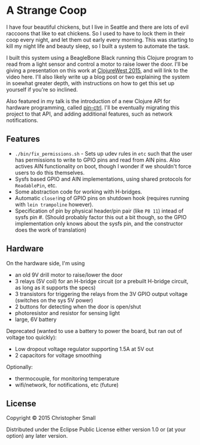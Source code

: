 # A Strange Coop

I have four beautiful chickens, but I live in Seattle and there are lots of evil raccoons that like to eat
chickens.
So I used to have to lock them in their coop every night, and let them out early every morning.
This was starting to kill my night life and beauty sleep, so I built a system to automate the task.

I built this system using a BeagleBone Black running this Clojure program to read from a light sensor and
control a motor to raise lower the door.
I'll be giving a presentation on this work at [ClojureWest 2015](http://clojurewest.org), and will link to the video here.
I'll also likely write up a blog post or two explaining the system in soewhat greater depth, with instructions
on how to get this set up yourself if you're so inclined.

Also featured in my talk is the introduction of a new Clojure API for hardware programming, called
[pin-ctrl](https://gitub.com/clj-bots/pin-ctrl).
I'll be eventually migrating this project to that API, and adding additional features, such as network
notifications.


## Features

* `./bin/fix_permissions.sh` - Sets up udev rules in `etc` such that the user has permissions to write to GPIO pins and read from AIN pins.
  Also actives AIN functionality on boot, though I wonder if we shouldn't force users to do this themselves.
* Sysfs based GPIO and AIN implementations, using shared protocols for `ReadablePin`, etc.
* Some abstraction code for working with H-bridges.
* Automatic `close!`ing of GPIO pins on shutdown hook (requires running with `lein trampoline` however).
* Specification of pin by physical header/pin pair (like `P8 11`) intead of sysfs pin #.
  (Should probably factor this out a bit though, so the GPIO implementation only knows about the sysfs pin, and the constructor does the work of translation)


## Hardware

On the hardware side, I'm using
* an old 9V drill motor to raise/lower the door
* 3 relays (5V coil) for an H-bridge circuit (or a prebuilt H-bridge circuit, as long as it supports the specs)
* 3 transistors for triggering the relays from the 3V GPIO output voltage (switches on the sys 5V power)
* 2 buttons for detecting when the door is open/shut
* photoresistor and resistor for sensing light
* large, 6V battery

Deprecated (wanted to use a battery to power the board, but ran out of voltage too quickly):
* Low dropout voltage regulator supporting 1.5A at 5V out
* 2 capacitors for voltage smoothing

Optionally:
* thermocouple, for monitoring temperature
* wifi/network, for notifications, etc (future)


## License

Copyright © 2015 Christopher Small

Distributed under the Eclipse Public License either version 1.0 or (at
your option) any later version.

